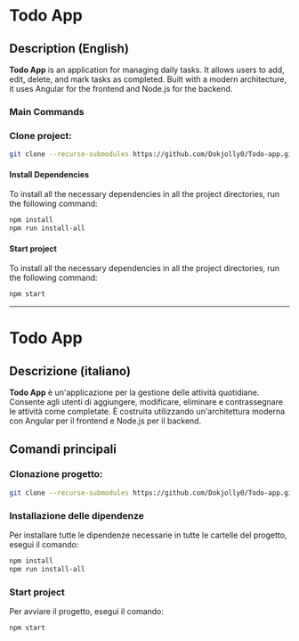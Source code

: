 # Todo App

## Description (English)
**Todo App** is an application for managing daily tasks. It allows users to add, edit, delete, and mark tasks as completed. Built with a modern architecture, it uses Angular for the frontend and Node.js for the backend.

### Main Commands

### Clone project:
```bash
git clone --recurse-submodules https://github.com/Dokjolly0/Todo-app.git
```

#### Install Dependencies
To install all the necessary dependencies in all the project directories, run the following command:
```bash
npm install
npm run install-all
```

#### Start project
To install all the necessary dependencies in all the project directories, run the following command:
```bash
npm start
```

---

# Todo App

## Descrizione (italiano)
**Todo App** è un'applicazione per la gestione delle attività quotidiane. Consente agli utenti di aggiungere, modificare, eliminare e contrassegnare le attività come completate. È costruita utilizzando un'architettura moderna con Angular per il frontend e Node.js per il backend.

## Comandi principali

### Clonazione progetto:
```bash
git clone --recurse-submodules https://github.com/Dokjolly0/Todo-app.git
```

### Installazione delle dipendenze
Per installare tutte le dipendenze necessarie in tutte le cartelle del progetto, esegui il comando:
```bash
npm install
npm run install-all
```

### Start project
Per avviare il progetto, esegui il comando:
```bash
npm start
```
